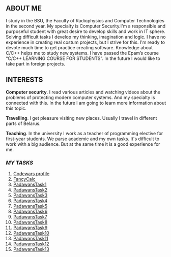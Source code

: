 
## ABOUT ME

  I study in the BSU, the Faculty of Radiophysics and Computer Technologies in the second year. My specialty is Computer Security.I'm a responsible and purposeful student with great desire to develop skills and work in IT sphere. Solving difficult tasks I develop my thinking, imagination and logic. I have no experience in creating real costum projects, but I strive for this. I'm ready to devote much time to get practice creating software. Knowledge about C/C++ helps me to study new systems. I have passed the Epam’s course “C/C++ LEARNING COURSE FOR STUDENTS”. In the future I would like to take part in foreign projects.

## INTERESTS

**Computer security**. I read various articles and watching videos about the problems of protecting modern computer systems. And my specialty is connected with this. In the future I am going to learn more information about this topic. 

**Travelling**. I get pleasure visiting new places. Usually I travel in different parts of Belarus. 

**Teaching**. In the university I work as a teacher of programming elective for first-year students. We parse academic and my own tasks. It's difficult to work with a big audience. But at the same time it is a good experience for me. 

### *MY TASKS*
1. [Codewars profile](https://www.codewars.com/users/AliaksandrKratovich)
2. [FancyCalc](https://github.com/AliaksandrKratovich/FancyCalc)
3. [PadawansTask1](https://github.com/AliaksandrKratovich/PadawansTask1)
4. [PadawansTask2](https://github.com/AliaksandrKratovich/PadawansTask2)
5. [PadawansTask3](https://github.com/AliaksandrKratovich/PadawansTask3)
6. [PadawansTask4](https://github.com/AliaksandrKratovich/PadawansTask4)
7. [PadawansTask5](https://github.com/AliaksandrKratovich/PadawansTask5)
8. [PadawansTask6](https://github.com/AliaksandrKratovich/PadawansTask6)
9. [PadawansTask7](https://github.com/AliaksandrKratovich/PadawansTask7)
10. [PadawansTask8](https://github.com/AliaksandrKratovich/PadawansTask8)
11. [PadawansTask9](https://github.com/AliaksandrKratovich/PadawansTask9)
12. [PadawansTask10](https://github.com/AliaksandrKratovich/PadawansTask10)
13. [PadawansTask11](https://github.com/AliaksandrKratovich/PadawansTask11)
14. [PadawansTask12](https://github.com/AliaksandrKratovich/PadawansTask12)
15. [PadawansTask13](https://github.com/AliaksandrKratovich/PadawansTask13)
